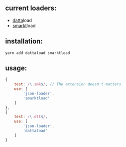 ## current loaders:
* [datta](https://github.com/kodedninja/datta)load
* [smarkt](https://github.com/jondashkyle/smarkt)load

## installation:
```
yarn add dattaload smarktload
```

## usage:
```javascript
{
	test: /\.smk$/, // The extension doesn't matters
	use: [
		'json-loader',
		'smarktload'
	]
},
{
	test: /\.dtt$/,
	use: [
		'json-loader',
		'dattaload'
	]
}
```
